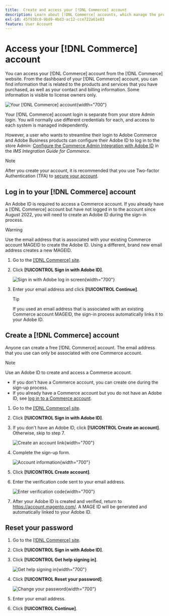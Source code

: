 ```yaml
---
title:  Create and access your [!DNL Commerce] account
description: Learn about [!DNL Commerce] accounts, which manage the products and services that you have purchased.
exl-id: 45f938c8-9bd9-4bd3-ac12-cce722a61e03
feature: User Account
---
```


# Access your [!DNL Commerce] account

You can access your [!DNL Commerce] account from the [!DNL Commerce] website. From the dashboard of your [!DNL Commerce] account, you can find information that is related to the products and services that you have purchased, as well as your contact and billing information. Some information is visible to license owners only.

![Your [!DNL Commerce] account](./assets/home-acct.png){width="700"}

Your [!DNL Commerce] account login is separate from your store Admin login. You will normally use different credentials for each, and access to each system is managed independently.

However, a user who wants to streamline their login to Adobe Commerce and Adobe Business products can configure their Adobe ID to log in to the store Admin: [Configure the Commerce Admin Integration with Adobe ID](https://experienceleague.adobe.com/en/docs/commerce-admin/start/admin/ims/adobe-ims-config) in the *IMS Integration Guide for Commerce*.

>[!NOTE]
>
>After you create your account, it is recommended that you use Two-factor Authentication (TFA) to [secure your account](commerce-account-secure.md).

## Log in to your [!DNL Commerce] account

An Adobe ID is required to access a Commerce account. If you already have a [!DNL Commerce] account but have not logged in to the account since August 2022, you will need to create an Adobe ID during the sign-in process. 

>[!WARNING]
>
>Use the email address that is associated with your existing Commerce account MAGEID to create the Adobe ID. Using a different, brand new email address creates a new MAGEID.

1. Go to the [[!DNL Commerce] site](https://account.magento.com/customer/account/login/).

1. Click **[!UICONTROL Sign in with Adobe ID]**.

   ![Sign in with Adobe log in screen](./assets/sign-in-with-adobe.png){width="700"}

1. Enter your email address and click **[!UICONTROL Continue]**.

   >[!TIP]
   >
   >If you used an email address that is associated with an existing Commerce account MAGEID, the sign-in process automatically links it to your Adobe ID.

## Create a [!DNL Commerce] account

Anyone can create a free [!DNL Commerce] account. The email address that you use can only be associated with one Commerce account.

>[!NOTE]
>
>Use an Adobe ID to create and access a Commerce account.
>- If you don't have a Commerce account, you can create one during the sign-up process.
>- If you already have a Commerce account but you do not have an Adobe ID, see [log in to a Commerce account](#log-in-to-your-dnl-commerce-account).

1. Go to the [[!DNL Commerce] site](https://account.magento.com/customer/account/login/).

1. Click **[!UICONTROL Sign in with Adobe ID]**.

1. If you don't have an Adobe ID, click **[!UICONTROL Create an account]**. Otherwise, skip to step 7.

   ![Create an account link](./assets/account-create-link.png){width="700"}

1. Complete the sign-up form.

   ![Account information](./assets/account-create.png){width="700"}

1. Click **[!UICONTROL Create account]**.

1. Enter the verification code sent to your email address.

   ![Enter verification code](./assets/verification-code.png){width="700"}

1. After your Adobe ID is created and verified, return to https://account.magento.com/. A MAGE ID will be generated and automatically linked to your Adobe ID.

## Reset your password

1. Go to the [[!DNL Commerce] site](https://account.magento.com/customer/account/login/).

1. Click **[!UICONTROL Sign in with Adobe ID]**.

1. Click **[!UICONTROL Get help signing in]**.

   ![Get help signing in](./assets/sign-in-get-help.png){width="700"}

1. Click **[!UICONTROL Reset your password]**.

   ![Change your password](./assets/change-password.png){width="700"}

1. Enter your email address.

1. Click **[!UICONTROL Continue]**.
